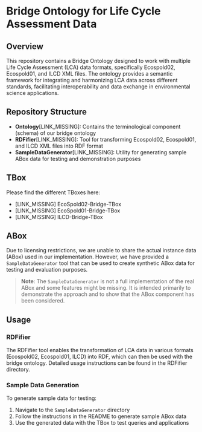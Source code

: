 # Bridge Ontology for Life Cycle Assessment Data

## Overview

This repository contains a Bridge Ontology designed to work with multiple Life Cycle Assessment (LCA) data formats, specifically Ecospold02, Ecospold01, and ILCD XML files. The ontology provides a semantic framework for integrating and harmonizing LCA data across different standards, facilitating interoperability and data exchange in environmental science applications.

## Repository Structure

- **Ontology**[LINK_MISSING]: Contains the terminological component (schema) of our bridge ontology
- **RDFifier**[LINK_MISSING]: Tool for transforming Ecospold02, Ecospold01, and ILCD XML files into RDF format
- **SampleDataGenerator**[LINK_MISSING]: Utility for generating sample ABox data for testing and demonstration purposes

## TBox

Please find the different TBoxes here:
- [LINK_MISSING] EcoSpold02-Bridge-TBox
- [LINK_MISSING] EcoSpold01-Bridge-TBox
- [LINK_MISSING] ILCD-Bridge-TBox

## ABox

Due to licensing restrictions, we are unable to share the actual instance data (ABox) used in our implementation. However, we have provided a `SampleDataGenerator` tool that can be used to create synthetic ABox data for testing and evaluation purposes.

> **Note**: The `SampleDataGenerator` is not a full implementation of the real ABox and some features might be missing. It is intended primarily to demonstrate the approach and to show that the ABox component has been considered.

## Usage

### RDFifier

The RDFifier tool enables the transformation of LCA data in various formats (Ecospold02, Ecospold01, ILCD) into RDF, which can then be used with the bridge ontology. Detailed usage instructions can be found in the RDFifier directory.

### Sample Data Generation

To generate sample data for testing:

1. Navigate to the `SampleDataGenerator` directory
2. Follow the instructions in the README to generate sample ABox data
3. Use the generated data with the TBox to test queries and applications
